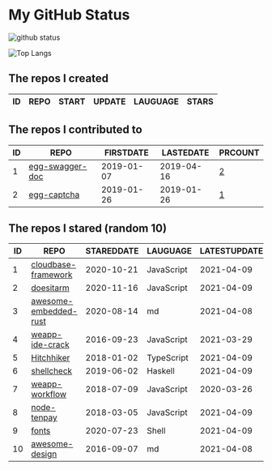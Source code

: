 # My GitHub Status

<img src="https://github-readme-stats-1.yihong0618.vercel.app/api?username=jc-lathander&show_icons=true&&&hide_title=true&count_private=true" alt="github status" />

![Top Langs](https://github-readme-stats-1.yihong0618.vercel.app/api/top-langs/?username=jc-lathander&layout=compact)

<!--START_SECTION:my_github-->
## The repos I created
| ID | REPO | START | UPDATE | LAUGUAGE | STARS |
|----|------|-------|--------|----------|-------|

## The repos I contributed to
| ID |                                REPO                                | FIRSTDATE  | LASTEDATE  |                                          PRCOUNT                                           |
|----|--------------------------------------------------------------------|------------|------------|--------------------------------------------------------------------------------------------|
|  1 | [egg-swagger-doc](https://github.com/Yanshijie-EL/egg-swagger-doc) | 2019-01-07 | 2019-04-16 | [2](https://github.com/Yanshijie-EL/egg-swagger-doc/pulls?q=is%3Apr+author%3Ajc-lathander) |
|  2 | [egg-captcha](https://github.com/Raoul1996/egg-captcha)            | 2019-01-26 | 2019-01-26 | [1](https://github.com/Raoul1996/egg-captcha/pulls?q=is%3Apr+author%3Ajc-lathander)        |

## The repos I stared (random 10)
| ID |                                      REPO                                       | STAREDDATE |  LAUGUAGE  | LATESTUPDATE |
|----|---------------------------------------------------------------------------------|------------|------------|--------------|
|  1 | [cloudbase-framework](https://github.com/Tencent/cloudbase-framework)           | 2020-10-21 | JavaScript | 2021-04-09   |
|  2 | [doesitarm](https://github.com/ThatGuySam/doesitarm)                            | 2020-11-16 | JavaScript | 2021-04-09   |
|  3 | [awesome-embedded-rust](https://github.com/rust-embedded/awesome-embedded-rust) | 2020-08-14 | md         | 2021-04-08   |
|  4 | [weapp-ide-crack](https://github.com/gavinkwoe/weapp-ide-crack)                 | 2016-09-23 | JavaScript | 2021-03-29   |
|  5 | [Hitchhiker](https://github.com/brookshi/Hitchhiker)                            | 2018-01-02 | TypeScript | 2021-04-09   |
|  6 | [shellcheck](https://github.com/koalaman/shellcheck)                            | 2019-06-02 | Haskell    | 2021-04-09   |
|  7 | [weapp-workflow](https://github.com/loveonelong/weapp-workflow)                 | 2018-07-09 | JavaScript | 2020-03-26   |
|  8 | [node-tenpay](https://github.com/befinal/node-tenpay)                           | 2018-03-05 | JavaScript | 2021-04-09   |
|  9 | [fonts](https://github.com/powerline/fonts)                                     | 2020-07-23 | Shell      | 2021-04-09   |
| 10 | [awesome-design](https://github.com/gztchan/awesome-design)                     | 2016-09-07 | md         | 2021-04-08   |

<!--END_SECTION:my_github-->
